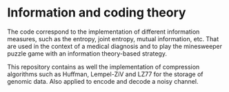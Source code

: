 # Information and coding theory

The code correspond to the implementation of different information measures, such as the entropy, joint entropy, mutual information, etc. That are used in the context of a medical diagnosis and to play the minesweeper puzzle game with an information theory-based strategy.

This repository contains as well the implementation of compression algorithms such as Huffman, Lempel-ZiV and LZ77 for the storage of genomic data. Also applied to encode and decode a noisy channel.
